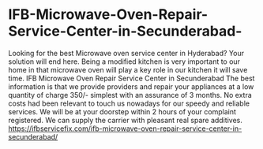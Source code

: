 # IFB-Microwave-Oven-Repair-Service-Center-in-Secunderabad-
Looking for the best Microwave oven service center in Hyderabad? Your solution will end here. Being a modified kitchen is very important to our home in that microwave oven will play a key role in our kitchen it will save time. IFB Microwave Oven Repair Service Center in Secunderabad The best information is that we provide providers and repair your appliances at a low quantity of charge 350/- simplest with an assurance of 3 months. No extra costs had been relevant to touch us nowadays for our speedy and reliable services. We will be at your doorstep within 2 hours of your complaint registered. We can supply the carrier with pleasant real spare additives. https://ifbservicefix.com/ifb-microwave-oven-repair-service-center-in-secunderabad/
